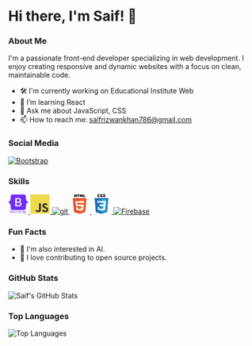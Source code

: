 # Hi there, I'm Saif! 👋

### About Me
I'm a passionate front-end developer specializing in web development. I enjoy creating responsive and dynamic websites with a focus on clean, maintainable code.

- 🛠️ I'm currently working on Educational Institute Web
- 🌱 I’m learning React
- 💬 Ask me about JavaScript, CSS
- 📫 How to reach me: <a href='mailto:saifrizwankhan786@gmail.com'>saifrizwankhan786@gmail.com</a>


### Social Media
<p style='align:left'>
  <a href='https://www.linkedin.com/in/saif-rizwan-7438b224b/'>
      <img alt="Bootstrap" src="https://raw.githubusercontent.com/rahuldkjain/github-profile-readme-generator/master/src/images/icons/Social/linked-in-alt.svg" 
    style="height:30px"/>
  </a>
</p>

### Skills
<p align="left">
  <a href="www.bootstrap.com" target="_blank">
    <img alt="Bootstrap" src="https://raw.githubusercontent.com/devicons/devicon/master/icons/bootstrap/bootstrap-plain-wordmark.svg" style="height:40px"/>
  </a>
  <a href="https://developer.mozilla.org/en-US/docs/Web/JavaScript" target="_blank">
    <img alt="Javascript" src="https://raw.githubusercontent.com/devicons/devicon/master/icons/javascript/javascript-original.svg" style="height:40px"/>
  </a>
  <a href="www.github.com/saifurrehman15" target="_blank">
    <img alt="git" src="https://camo.githubusercontent.com/fcafa5ebc1f5f789ae7d012a3ecd8fe7bda49516591caf7c37698f764165d880/68747470733a2f2f7777772e766563746f726c6f676f2e7a6f6e652f6c6f676f732f6769742d73636d2f6769742d73636d2d69636f6e2e737667" style="height:40px"/>
  </a>
  <a href="https://www.w3.org/html/" target="_blank">
    <img alt="Html5" src="https://raw.githubusercontent.com/devicons/devicon/master/icons/html5/html5-original-wordmark.svg" style="height:40px"/>
  </a>
    <a href="https://www.w3schools.com/css/" target="_blank">
    <img alt="Css3" src="https://raw.githubusercontent.com/devicons/devicon/master/icons/css3/css3-original-wordmark.svg" style="height:40px"/>
  </a>
     <a href="https://firebase.google.com/" target="_blank">
    <img alt="Firebase" src="https://camo.githubusercontent.com/3e5344a2965e786497ceb575ad67d2c64d412bb9683da05791edf424a0e40734/68747470733a2f2f7777772e766563746f726c6f676f2e7a6f6e652f6c6f676f732f66697265626173652f66697265626173652d69636f6e2e737667" style="height:40px"/>
  </a>
</p>





### Fun Facts
- 🎨 I'm also interested in AI.
- 🚀 I love contributing to open source projects.

### GitHub Stats
![Saif's GitHub Stats](https://github-readme-stats.vercel.app/api?username=saifurrehman15&show_icons=true&theme=radical)

### Top Languages
![Top Languages](https://github-readme-stats.vercel.app/api/top-langs/?username=saifurrehman15&layout=compact&theme=radical)
